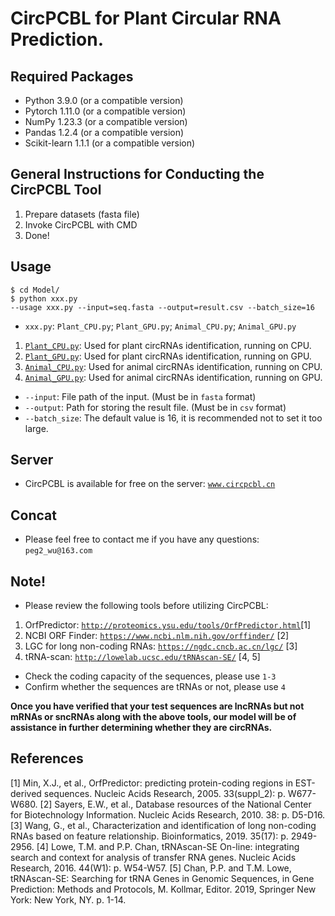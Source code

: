 # CircPCBL for Plant Circular RNA Prediction. 

## Required Packages 

* Python 3.9.0 (or a compatible version) 
* Pytorch 1.11.0 (or a compatible version) 
* NumPy 1.23.3 (or a compatible version) 
* Pandas 1.2.4 (or a compatible version) 
* Scikit-learn 1.1.1 (or a compatible version) 

## General Instructions for Conducting the CircPCBL Tool 

1. Prepare datasets (fasta file) 
2. Invoke CircPCBL with CMD 
3. Done! 

## Usage 
``` 
$ cd Model/ 
$ python xxx.py 
--usage xxx.py --input=seq.fasta --output=result.csv --batch_size=16 
``` 

* `xxx.py`: `Plant_CPU.py`; `Plant_GPU.py`; `Animal_CPU.py`; `Animal_GPU.py` 
1. [`Plant_CPU.py`](./Model/Plant_CPU.py): Used for plant circRNAs identification, running on CPU.  
2. [`Plant_GPU.py`](./Model/Plant_GPU.py): Used for plant circRNAs identification, running on GPU. 
3. [`Animal_CPU.py`](./Model/Animal_CPU.py): Used for animal circRNAs identification, running on CPU. 
4. [`Animal_GPU.py`](./Model/Animal_GPU.py): Used for animal circRNAs identification, running on GPU. 
* `--input`: File path of the input. (Must be in `fasta` format) 
* `--output`: Path for storing the result file. (Must be in `csv` format) 
* `--batch_size`: The default value is 16, it is recommended not to set it too large.

## Server
* CircPCBL is available for free on the server: [`www.circpcbl.cn`](http://circpcbl.cn/#/)

## Concat
* Please feel free to contact me if you have any questions: `peg2_wu@163.com`

## Note!
* Please review the following tools before utilizing CircPCBL:  
1. OrfPredictor: [`http://proteomics.ysu.edu/tools/OrfPredictor.html`](http://proteomics.ysu.edu/tools/OrfPredictor.html)[1]  
2. NCBI ORF Finder: [`https://www.ncbi.nlm.nih.gov/orffinder/`](https://www.ncbi.nlm.nih.gov/orffinder/) [2]  
3. LGC for long non-coding RNAs: [`https://ngdc.cncb.ac.cn/lgc/`](https://ngdc.cncb.ac.cn/lgc/) [3] 
4. tRNA-scan: [`http://lowelab.ucsc.edu/tRNAscan-SE/`](http://lowelab.ucsc.edu/tRNAscan-SE/) [4, 5]  

* Check the coding capacity of the sequences, please use `1-3` 
* Confirm whether the sequences are tRNAs or not, please use `4` 

**Once you have verified that your test sequences are lncRNAs but not mRNAs or sncRNAs along with the above tools, our model will be of assistance in further determining whether they are circRNAs.**

## References
[1] Min, X.J., et al., OrfPredictor: predicting protein-coding regions in EST-derived sequences. Nucleic Acids Research, 2005. 33(suppl_2): p. W677-W680. 
[2] Sayers, E.W., et al., Database resources of the National Center for Biotechnology Information. Nucleic Acids Research, 2010. 38: p. D5-D16. 
[3] Wang, G., et al., Characterization and identification of long non-coding RNAs based on feature relationship. Bioinformatics, 2019. 35(17): p. 2949-2956. 
[4] Lowe, T.M. and P.P. Chan, tRNAscan-SE On-line: integrating search and context for analysis of transfer RNA genes. Nucleic Acids Research, 2016. 44(W1): p. W54-W57.
[5] Chan, P.P. and T.M. Lowe, tRNAscan-SE: Searching for tRNA Genes in Genomic Sequences, in Gene Prediction: Methods and Protocols, M. Kollmar, Editor. 2019, Springer New York: New York, NY. p. 1-14.   